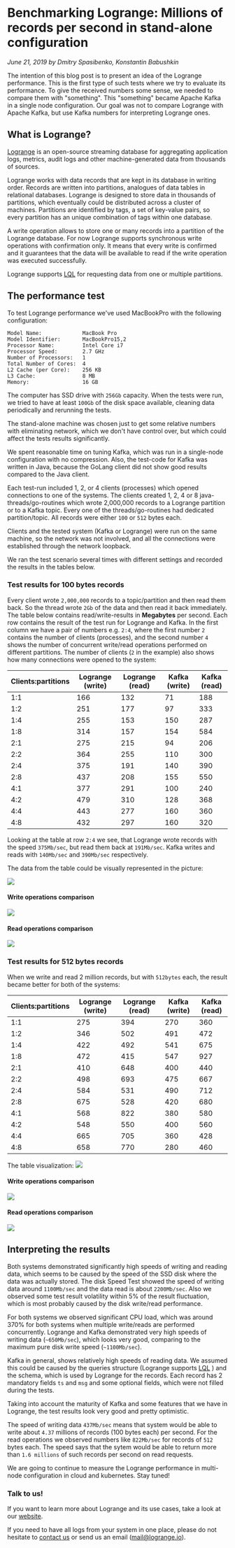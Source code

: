 # Benchmarking Logrange: Millions of records per second in stand-alone configuration
_June 21, 2019 by Dmitry Spasibenko, Konstantin Babushkin_

The intention of this blog post is to present an idea of the Logrange performance. This is the first type of such tests where we try to evaluate its performance. To give the received numbers some sense, we needed to compare them with "something". This "something" became Apache Kafka in a single node configuration. Our goal was not to compare Logrange with Apache Kafka, but use Kafka numbers for interpreting Logrange ones.  

## What is Logrange?
[Logrange](https://github.com/logrange/logrange) is an open-source streaming database for aggregating application logs, metrics, audit logs and other machine-generated data from thousands of sources.

Logrange works with data records that are kept in its database in writing order. Records are written into partitions, analogues of data tables in relational databases. Logrange is designed to store data in thousands of partitions, which eventually could be distributed across a cluster of machines. Partitions are identified by tags, a set of key-value pairs, so every partition has an unique combination of tags within one database.

A write operation allows to store one or many records into a partition of the Logrange database. For now Logrange supports synchronous write operations with confirmation only. It means that every write is confirmed and it guarantees that the data will be available to read if the write operation was executed successfully. 

Logrange supports [LQL](../docs/lql.md) for requesting data from one or multiple partitions. 

## The performance test
To test Logrange performance we've used MacBookPro with the following configuration:
```
Model Name:             MacBook Pro
Model Identifier:       MacBookPro15,2
Processor Name:         Intel Core i7
Processor Speed:        2.7 GHz
Number of Processors:   1
Total Number of Cores:  4
L2 Cache (per Core):    256 KB
L3 Cache:               8 MB
Memory:                 16 GB
```

The computer has SSD drive with `256Gb` capacity. When the tests were run, we tried to have at least `100Gb` of the disk space available, cleaning data periodically and rerunning the tests.

The stand-alone machine was chosen just to get some relative numbers with eliminating network, which we don't have control over, but which could affect the tests results significantly.

We spent reasonable time on tuning Kafka, which was run in a single-node configuration with no compression. Also, the test-code for Kafka was written in Java, because the GoLang client did not show good results compared to the Java client.

Each test-run included 1, 2, or 4 clients (processes) which opened connections to one of the systems. The clients created 1, 2, 4 or 8 java-threads/go-routines which wrote 2,000,000 records to a Logrange partition or to a Kafka topic. Every one of the threads/go-routines had dedicated partition/topic. All records were either `100` or `512` bytes each.

Clients and the tested system (Kafka or Logrange) were run on the same machine, so the network was not involved, and all the connections were established through the network loopback. 

We ran the test scenario several times with different settings and recorded the results in the tables below.

### Test results for 100 bytes records
Every client wrote `2,000,000` records to a topic/partition and then read them back. So the thread wrote `2Gb` of the data and then read it back immediately. The table below contains read/write-results in __Megabytes__ per second. Each row contains the result of the test run for Logrange and Kafka. In the first column we have a pair of numbers e.g. `2:4`, where the first number `2` contains the number of clients (processes), and the second number `4` shows the number of concurrent write/read operations performed on different partitions. The number of clients (`2` in the example) also shows how many connections were opened to the system:

Clients:partitions | Logrange (write) | Logrange (read) | Kafka (write) | Kafka (read)
--- | --- | --- | --- | ---
1:1	|166|	132|	71|	188
1:2|	251|	177|	97|	333
1:4|	255|	153|	150|	287
1:8|	314|	157|	154|	584
2:1|	275|	215|	94|	206
2:2|	364|	255|	110|	300
2:4|	375|	191|	140|	390
2:8|	437|	208|	155|	550
4:1|	377|	291|	100|	240
4:2|	479|	310|	128|	368
4:4|	443|	277|	160|	360
4:8|	432|	297|	160|	320

Looking at the table at row `2:4` we see, that Logrange wrote records with the speed `375Mb/sec`, but read them back at `191Mb/sec`. Kafka writes and reads with  `140Mb/sec` and `390Mb/sec` respectively.

The data from the table could be visually represented in the picture:

![](assets/performance/pic1.png)

#### Write operations comparison

![](assets/performance/pic2.png)

#### Read operations comparison

![](assets/performance/pic3.png)

### Test results for 512 bytes records
When we write and read 2 million records, but with `512bytes` each, the result became better for both of the systems:

Clients:partitions | Logrange (write) | Logrange (read) | Kafka (write) | Kafka (read)
--- | --- | --- | --- | ---
1:1| 	275| 	394| 	270| 	360
1:2| 	346| 	502| 	491| 	472
1:4| 	422| 	492| 	541| 	675
1:8| 	472| 415| 	547| 	927
2:1| 	410| 	648| 	400| 	440
2:2| 	498| 	693| 	475| 	667
2:4| 	584| 	531| 	490| 	712
2:8| 	675| 	528| 	420| 	680
4:1| 	568| 	822| 	380| 	580
4:2| 	548| 	550| 	400| 	560
4:4| 	665| 	705| 	360| 	428
4:8| 	658| 	770| 	280| 	460

The table visualization:
![](assets/performance/pic4.png)

#### Write operations comparison

![](assets/performance/pic5.png)

#### Read operations comparison

![](assets/performance/pic6.png)

## Interpreting the results
Both systems demonstrated significantly high speeds of writing and reading data, which seems to be caused by the speed of the SSD disk where the data was actually stored. The disk Speed Test showed the speed of writing data around `1100Mb/sec` and the data read is about `2200Mb/sec`. Also we observed some test result volatility within 5% of the result fluctuation, which is most probably caused by the disk write/read performance. 

For both systems we observed significant CPU load, which was around 370% for both systems when multiple write/reads are performed concurrently. Logrange and Kafka demonstrated very high speeds of writing data (`~650Mb/sec`), which looks very good, comparing to the maximum pure disk write speed (`~1100Mb/sec`).

Kafka in general, shows relatively high speeds of reading data. We assumed this could be caused by the queries structure (Logrange supports [LQL](../docs/lql.md) ) and the schema, which is used by Logrange for the records. Each record has 2 mandatory fields `ts` and `msg` and some optional fields, which were not filled during the tests. 

Taking into account the maturity of Kafka and some features that we have in Logrange, the test results look very good and pretty optimistic. 

The speed of writing data `437Mb/sec` means that system would be able to write about `4.37` millions of records (100 bytes each) per second. For the read operations we observed numbers like `822Mb/sec` for records of `512` bytes each. The speed says that the sytem would be able to return more than `1.6 millions` of such records per second on read requests. 

We are going to continue to measure the Logrange performance in multi-node configuration in cloud and kubernetes. Stay tuned!

### Talk to us!
If you want to learn more about Logrange and its use cases, take a look at our [website](https://logrange.io). 

If you need to have all logs from your system in one place, please do not hesitate to [contact us](https://www.logrange.io/#contact-us) or send us an email (mail@logrange.io).
